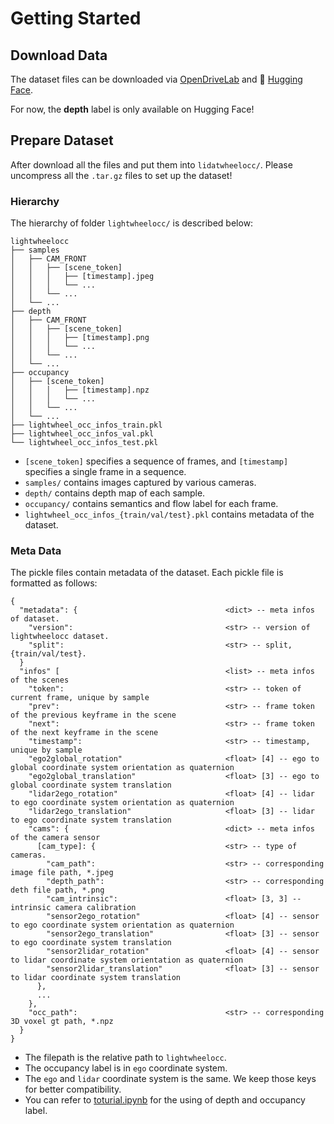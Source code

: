 # Getting Started
## Download Data

The dataset files can be downloaded via [OpenDriveLab](https://openxlab.org.cn/datasets/OpenDriveLab/LightwheelOcc) and :hugs: [Hugging Face](https://huggingface.co/datasets/OpenDriveLab/LightwheelOcc/tree/main/lightwheelocc-v1.0).

For now, the **depth** label is only available on Hugging Face!

## Prepare Dataset

After download all the files and put them into `lidatwheelocc/`. Please uncompress all the `.tar.gz` files to set up the dataset!

### Hierarchy

The hierarchy of folder `lightwheelocc/` is described below:

```
lightwheelocc
├── samples
│   ├── CAM_FRONT
│   │   ├── [scene_token]
│   │   │   ├── [timestamp].jpeg
│   │   │   └── ...
│   │   └── ...
│   └── ...
├── depth
│   ├── CAM_FRONT
│   │   ├── [scene_token]
│   │   │   ├── [timestamp].png
│   │   │   └── ...
│   │   └── ...
│   └── ...
├── occupancy
│   ├── [scene_token]
│   │   │   ├── [timestamp].npz
│   │   │   └── ...
│   │   └── ...
│   └── ...
├── lightwheel_occ_infos_train.pkl
├── lightwheel_occ_infos_val.pkl
└── lightwheel_occ_infos_test.pkl
```

- `[scene_token]` specifies a sequence of frames, and `[timestamp]` specifies a single frame in a sequence.
- `samples/` contains images captured by various cameras.
- `depth/` contains depth map of each sample. 
- `occupancy/` contains semantics and flow label for each frame.
- `lightwheel_occ_infos_{train/val/test}.pkl` contains metadata of the dataset.

### Meta Data

The pickle files contain metadata of the dataset.
Each pickle file is formatted as follows:

```
{
  "metadata": {                                 <dict> -- meta infos of dataset.
    "version":                                  <str> -- version of lightwheelocc dataset.
    "split":                                    <str> -- split, {train/val/test}.
  }
  "infos" [                                     <list> -- meta infos of the scenes 
    "token":                                    <str> -- token of current frame, unique by sample
    "prev":                                     <str> -- frame token of the previous keyframe in the scene
    "next":                                     <str> -- frame token of the next keyframe in the scene
    "timestamp":                                <str> -- timestamp, unique by sample
    "ego2global_rotation"                       <float> [4] -- ego to global coordinate system orientation as quaternion
    "ego2global_translation"                    <float> [3] -- ego to global coordinate system translation
    "lidar2ego_rotation"                        <float> [4] -- lidar to ego coordinate system orientation as quaternion
    "lidar2ego_translation"                     <float> [3] -- lidar to ego coordinate system translation
    "cams": {                                   <dict> -- meta infos of the camera sensor
      [cam_type]: {                             <str> -- type of cameras.
        "cam_path":                             <str> -- corresponding image file path, *.jpeg
        "depth_path":                           <str> -- corresponding deth file path, *.png
        "cam_intrinsic":                        <float> [3, 3] -- intrinsic camera calibration
        "sensor2ego_rotation"                   <float> [4] -- sensor to ego coordinate system orientation as quaternion
        "sensor2ego_translation"                <float> [3] -- sensor to ego coordinate system translation
        "sensor2lidar_rotation"                 <float> [4] -- sensor to lidar coordinate system orientation as quaternion
        "sensor2lidar_translation"              <float> [3] -- sensor to lidar coordinate system translation
      },
      ...
    },
    "occ_path":                                 <str> -- corresponding 3D voxel gt path, *.npz
  }
}
```

- The filepath is the relative path to `lightwheelocc`.
- The occupancy label is in `ego` coordinate system.
- The `ego` and `lidar` coordinate system is the same. We keep those keys for better compatibility.
- You can refer to [toturial.ipynb](toturial.ipynb) for the using of depth and occupancy label.
